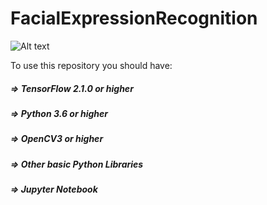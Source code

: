 # FacialExpressionRecognition

![Alt text](relative/path/to/img.jpg?raw=true "Title")

To use this repository you should have:

  ##### => TensorFlow 2.1.0 or higher
  ##### => Python 3.6 or higher
  ##### => OpenCV3 or higher
  ##### => Other basic Python Libraries
  ##### => Jupyter Notebook 

